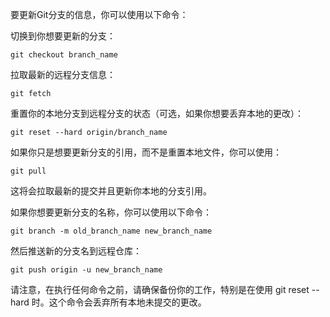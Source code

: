 要更新Git分支的信息，你可以使用以下命令：

切换到你想要更新的分支：
```
git checkout branch_name
```
拉取最新的远程分支信息：
```
git fetch
```


重置你的本地分支到远程分支的状态（可选，如果你想要丢弃本地的更改）：
```
git reset --hard origin/branch_name
```

如果你只是想要更新分支的引用，而不是重置本地文件，你可以使用：
```
git pull
```


这将会拉取最新的提交并且更新你本地的分支引用。

如果你想要更新分支的名称，你可以使用以下命令：
```
git branch -m old_branch_name new_branch_name
```

然后推送新的分支名到远程仓库：
```
git push origin -u new_branch_name
```

请注意，在执行任何命令之前，请确保备份你的工作，特别是在使用 git reset --hard 时。这个命令会丢弃所有本地未提交的更改。